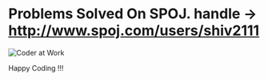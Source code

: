 # Problems Solved On SPOJ.   handle -> http://www.spoj.com/users/shiv2111

![Coder at Work](https://cloud.githubusercontent.com/assets/4745789/21447248/0884e3b8-c8f8-11e6-8ce3-74ff6502cbca.gif)
 
 Happy Coding !!!
